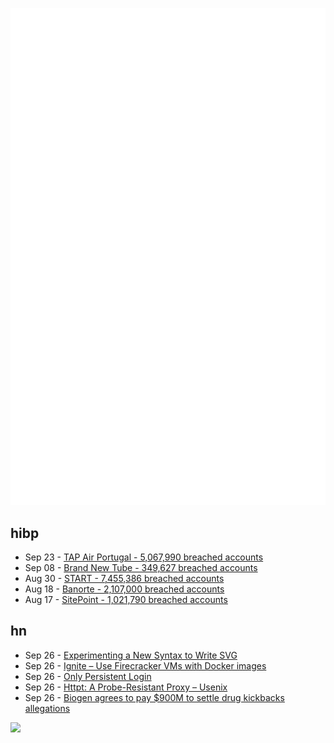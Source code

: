 ![Metrics](https://raw.githubusercontent.com/phixion/phixion/master/metrics.svg)

## hibp

<!--
for https://github.com/phixion/phixion/blob/main/.github/workflows/feeds.yml
-->
<!--START_SECTION:haveibeenpwnd-->
- Sep 23 - [TAP Air Portugal - 5,067,990 breached accounts](https://haveibeenpwned.com/PwnedWebsites#TAPAirPortugal)
- Sep 08 - [Brand New Tube - 349,627 breached accounts](https://haveibeenpwned.com/PwnedWebsites#BrandNewTube)
- Aug 30 - [START - 7,455,386 breached accounts](https://haveibeenpwned.com/PwnedWebsites#Start)
- Aug 18 - [Banorte - 2,107,000 breached accounts](https://haveibeenpwned.com/PwnedWebsites#Banorte)
- Aug 17 - [SitePoint - 1,021,790 breached accounts](https://haveibeenpwned.com/PwnedWebsites#SitePoint)
<!--END_SECTION:haveibeenpwnd-->

## hn

<!--
for https://github.com/phixion/phixion/blob/main/.github/workflows/feeds.yml
-->
<!--START_SECTION:hn-->
- Sep 26 - [Experimenting a New Syntax to Write SVG](https://yuanchuan.dev/experimenting-a-new-syntax-to-write-svg)
- Sep 26 - [Ignite – Use Firecracker VMs with Docker images](https://github.com/weaveworks/ignite)
- Sep 26 - [Only Persistent Login](http://avodonosov.blogspot.com/2022/09/google-login-dialog-does-not-have.html)
- Sep 26 - [Httpt: A Probe-Resistant Proxy – Usenix](https://www.usenix.org/conference/foci20/presentation/frolov)
- Sep 26 - [Biogen agrees to pay $900M to settle drug kickbacks allegations](https://www.justice.gov/usao-ma/pr/biogen-inc-agrees-pay-900-million-settle-false-claims-act-allegations-related-improper)
<!--END_SECTION:hn-->

<!--
for https://yhype.me
-->
![](https://hit.yhype.me/github/profile?user_id=13013670)

